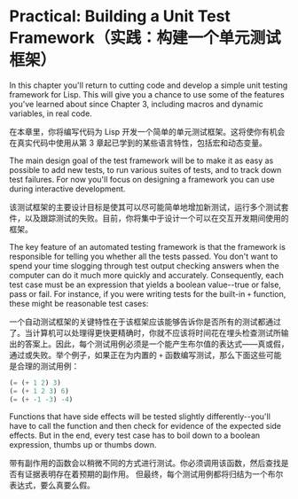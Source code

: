 # Practical: Building a Unit Test Framework（实践：构建一个单元测试框架）

In this chapter you'll return to cutting code and develop a simple
unit testing framework for Lisp. This will give you a chance to use
some of the features you've learned about since Chapter 3, including
macros and dynamic variables, in real code.

在本章里，你将编写代码为 Lisp
开发一个简单的单元测试框架。这将使你有机会在真实代码中使用从第 3
章起已学到的某些语言特性，包括宏和动态变量。

The main design goal of the test framework will be to make it as easy
as possible to add new tests, to run various suites of tests, and to
track down test failures. For now you'll focus on designing a
framework you can use during interactive development.

该测试框架的主要设计目标是使其可以尽可能简单地增加新测试，运行多个测试套件，以及跟踪测试的失败。目前，你将集中于设计一个可以在交互开发期间使用的框架。

The key feature of an automated testing framework is that the
framework is responsible for telling you whether all the tests
passed. You don't want to spend your time slogging through test output
checking answers when the computer can do it much more quickly and
accurately. Consequently, each test case must be an expression that
yields a boolean value--true or false, pass or fail. For instance, if
you were writing tests for the built-in `+` function, these might be
reasonable test cases:

一个自动测试框架的关键特性在于该框架应该能够告诉你是否所有的测试都通过了。当计算机可以处理得更快更精确时，你就不应该将时间花在埋头检查测试所输出的答案上。因此，每个测试用例必须是一个能产生布尔值的表达式——真或假，通过或失败。举个例子，如果正在为内置的 `+`
函数编写测试，那么下面这些可能是合理的测试用例：

```lisp
(= (+ 1 2) 3)
(= (+ 1 2 3) 6)
(= (+ -1 -3) -4)
```

Functions that have side effects will be tested slightly
differently--you'll have to call the function and then check for
evidence of the expected side effects. But in the end, every test case
has to boil down to a boolean expression, thumbs up or thumbs down.

带有副作用的函数会以稍微不同的方式进行测试。你必须调用该函数，然后查找是否有证据表明存在着预期的副作用。 但最终，每个测试用例都将归结为一个布尔表达式，要么真要么假。
